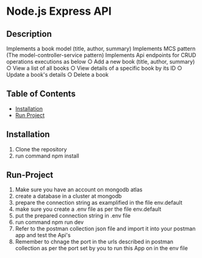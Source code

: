 # Node.js Express API

## Description
Implements a book model (title, author, summary)
Implements MCS pattern (The model-controller-service pattern)
Implements Api endpoints for CRUD operations executions as below
○	Add a new book (title, author, summary)
○	View a list of all books
○	View details of a specific book by its ID
○	Update a book's details
○	Delete a book

## Table of Contents

- [Installation](#installation)
- [Run Project](#Run-Project)

## Installation

1. Clone the repository 
2. run command npm install

## Run-Project

1. Make sure you have an account on mongodb atlas
2. create a database in a cluster at mongodb
3. prepare the connection string as examplified in the file env.default 
4. make sure you create a .env file as per the file env.default 
5. put the prepared connection string in .env file
6. run command npm run dev 
7. Refer to the postman collection json file and import it into your postman app and test the Api's
8. Remember to chnage the port in the urls described in postman collection as per the port set by you to run this App on in the env file 



